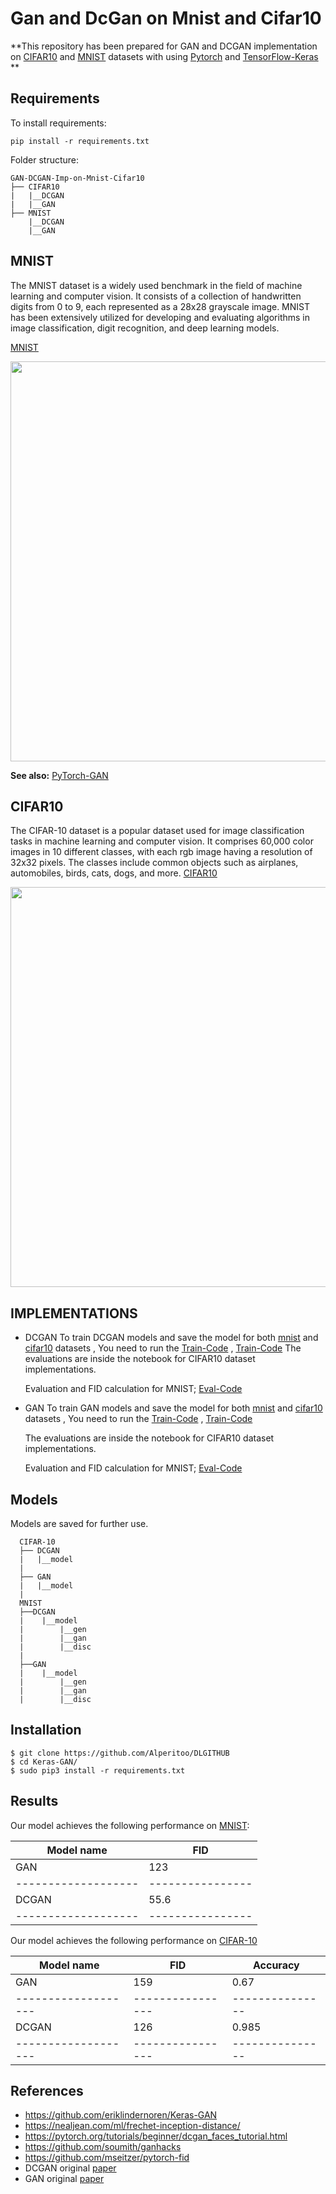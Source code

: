 
# Gan and DcGan on Mnist and Cifar10
**This repository has been prepared for GAN and DCGAN implementation on [CIFAR10](#cifar10) and [MNIST](#mnist) datasets with using [Pytorch](https://pytorch.org/) and [TensorFlow-Keras](https://www.tensorflow.org/?hl=tr) **

## Requirements

To install requirements:
```setup
pip install -r requirements.txt
```

Folder structure:

```console
GAN-DCGAN-Imp-on-Mnist-Cifar10
├── CIFAR10
|   |__DCGAN
|   |__GAN
├── MNIST
    |__DCGAN
    |__GAN

```
## MNIST
The MNIST dataset is a widely used benchmark in the field of machine learning and computer vision. It consists of a collection of handwritten digits from 0 to 9, each represented as a 28x28 grayscale image. MNIST has been extensively utilized for developing and evaluating algorithms in image classification, digit recognition, and deep learning models.

[MNIST](https://paperswithcode.com/dataset/mnist)


<p align="center">
    <img src="https://production-media.paperswithcode.com/datasets/MNIST-0000000001-2e09631a_09liOmx.jpg" width="640"\>
</p>

<b>See also:</b> [PyTorch-GAN](https://github.com/eriklindernoren/PyTorch-GAN)

## CIFAR10
The CIFAR-10 dataset is a popular dataset used for image classification tasks in machine learning and computer vision. It comprises 60,000 color images in 10 different classes, with each rgb image having a resolution of 32x32 pixels. The classes include common objects such as airplanes, automobiles, birds, cats, dogs, and more.
[CIFAR10](https://paperswithcode.com/dataset/cifar-10)


<p align="center">
    <img src="https://production-media.paperswithcode.com/datasets/4fdf2b82-2bc3-4f97-ba51-400322b228b1.png" width="640"\>
</p>

## IMPLEMENTATIONS
* DCGAN
  To train DCGAN models and save the model for both [mnist](#mnist) and [cifar10](#cifar10) datasets , 
  You need to run the 
  [Train-Code](MNIST/DCGAN/MNISTDCGAN.ipynb) , [Train-Code](CIFAR-10/DCGAN/DCGAN-CIFAR10.ipynb)
  The evaluations are inside the notebook for CIFAR10 dataset implementations.
  
  Evaluation and FID calculation for MNIST;
   [Eval-Code](MNIST/DCGAN/eval_fid.ipynb) 
* GAN
  To train GAN models and save the model for both [mnist](#mnist) and [cifar10](#cifar10) datasets , 
  You need to run the 
  [Train-Code](MNIST/GAN/GAN-MNIST.ipynb) , [Train-Code](CIFAR-10/GAN/GAN-CIFAR10.ipynb)
  
  The evaluations are inside the notebook for CIFAR10 dataset implementations.
  
  Evaluation and FID calculation for MNIST;
   [Eval-Code](MNIST/GAN/eval_fid.ipynb)

## Models 
  Models are saved for further use.
  ```console
    CIFAR-10
    ├── DCGAN
    |   |__model
    |   
    ├── GAN
    |   |__model
    |
    MNIST
    ├──DCGAN
    |    |__model
    |        |__gen
    |        |__gan
    |        |__disc
    |    
    ├──GAN
    |    |__model
    |        |__gen
    |        |__gan
    |        |__disc
```



## Installation
    $ git clone https://github.com/Alperitoo/DLGITHUB
    $ cd Keras-GAN/
    $ sudo pip3 install -r requirements.txt

## Results

Our model achieves the following performance on [MNIST](#mnist):

| Model name         | FID             |  
| ------------------ |---------------- | 
| GAN                |     123         |
|------------------- |---------------- |
| DCGAN              |    55.6         |
|------------------- |---------------- |

Our model achieves the following performance on [CIFAR-10](#cifar10)

| Model name         | FID             | Accuracy       |   
| ------------------ |---------------- |--------------- |
| GAN                |     159         |    0.67        |
|------------------- |---------------- |--------------- |
| DCGAN              |     126         |    0.985       |
|------------------- |---------------- |--------------- |


## References
* https://github.com/eriklindernoren/Keras-GAN
* https://nealjean.com/ml/frechet-inception-distance/
* https://pytorch.org/tutorials/beginner/dcgan_faces_tutorial.html
* https://github.com/soumith/ganhacks
* https://github.com/mseitzer/pytorch-fid
* DCGAN original [paper](https://arxiv.org/abs/1511.06434)
* GAN original [paper](https://arxiv.org/abs/1406.2661)

